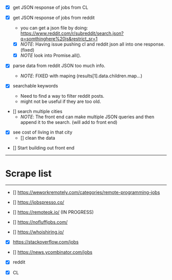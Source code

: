 * [X] get JSON response of jobs from CL

* [X] get JSON response of jobs from reddit
  - you can get a json file by doing:
  https://www.reddit.com/r/subreddit/search.json?q=somthinghere%20js&restrict_sr=1
  - [X] *NOTE*: Having issue pushing cl and reddit json all into one response. (fixed)
  - [x] *NOTE* look into Promise.all().

* [X] parse data from reddit JSON too much info.
  - *NOTE*: FIXED with maping (results[1].data.children.map...)

* [X] searchable keywords 
  - Need to find a way to filter reddit posts. 
  - might not be useful if they are too old.

* [] search multiple cities 
  - *NOTE*: The front end can make multiple JSON queries and then append it to the search. (will add to front end)

* [X] see cost of living in that city
  - [] clean the data

* [] Start building out front end

---------------------------------------------------------------
# Scrape list
---------------------------------------------------------------
* [] https://weworkremotely.com/categories/remote-programming-jobs

* [] https://jobspresso.co/

* [] https://remoteok.io/ (IN PROGRESS)

* [] https://nofluffjobs.com/

* [] https://whoishiring.io/

* [X] https://stackoverflow.com/jobs 

* [] https://news.ycombinator.com/jobs

* [X] reddit

* [x] CL
